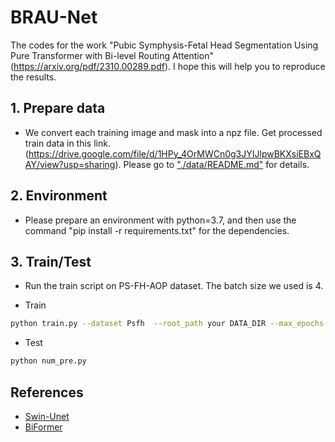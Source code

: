 # BRAU-Net
The codes for the work "Pubic Symphysis-Fetal Head Segmentation Using Pure Transformer with Bi-level Routing Attention"(https://arxiv.org/pdf/2310.00289.pdf). I hope this will help you to reproduce the results.

## 1. Prepare data
- We convert each training image and mask into a npz file. Get processed train data in this link. (https://drive.google.com/file/d/1HPy_4OrMWCn0g3JYIJlpwBKXsiEBxQAY/view?usp=sharing). Please go to ["./data/README.md"](./data/README.md) for details.

## 2. Environment
- Please prepare an environment with python=3.7, and then use the command "pip install -r requirements.txt" for the dependencies.
  
## 3. Train/Test

- Run the train script on PS-FH-AOP dataset. The batch size we used is 4. 

- Train

```bash
python train.py --dataset Psfh  --root_path your DATA_DIR --max_epochs 100 --output_dir your OUT_DIR  --img_size 256 --base_lr 0.001 --batch_size 4
```

- Test 

```bash
python num_pre.py
```

## References
* [Swin-Unet](https://github.com/HuCaoFighting/Swin-Unet)
* [BiFormer](https://github.com/rayleizhu/BiFormer)

